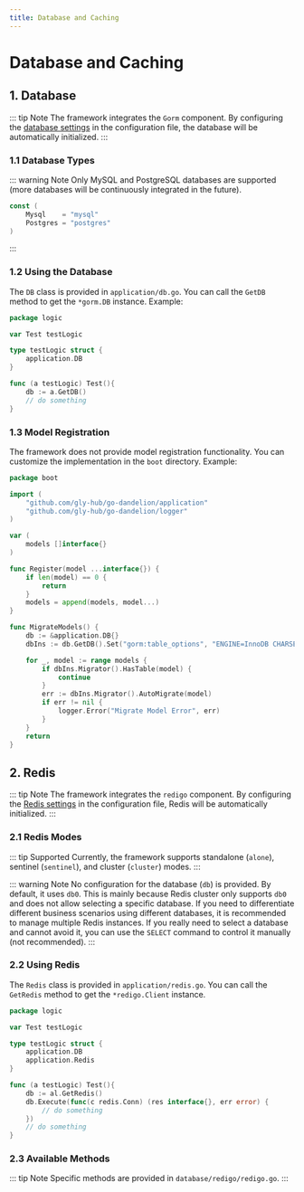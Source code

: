 ```yaml
---
title: Database and Caching
---
```


# Database and Caching
## 1. Database
::: tip Note
The framework integrates the `Gorm` component. By configuring the [database settings](../baseconfig.md) in the configuration file, the database will be automatically initialized.
:::

### 1.1 Database Types
::: warning Note
Only MySQL and PostgreSQL databases are supported (more databases will be continuously integrated in the future).
```go
const (
	Mysql    = "mysql"
	Postgres = "postgres"
)
```
:::

### 1.2 Using the Database
The `DB` class is provided in `application/db.go`. You can call the `GetDB` method to get the `*gorm.DB` instance.
Example:
```go  
package logic

var Test testLogic

type testLogic struct {
	application.DB
}

func (a testLogic) Test(){
	db := a.GetDB()
    // do something
}
```

### 1.3 Model Registration
The framework does not provide model registration functionality. You can customize the implementation in the `boot` directory.
Example:
```go
package boot

import (
	"github.com/gly-hub/go-dandelion/application"
	"github.com/gly-hub/go-dandelion/logger"
)

var (
	models []interface{}
)

func Register(model ...interface{}) {
	if len(model) == 0 {
		return
	}
	models = append(models, model...)
}

func MigrateModels() {
	db := &application.DB{}
	dbIns := db.GetDB().Set("gorm:table_options", "ENGINE=InnoDB CHARSET=utf8mb4 COLLATE=utf8mb4_general_ci")

	for _, model := range models {
		if dbIns.Migrator().HasTable(model) {
			continue
		}
		err := dbIns.Migrator().AutoMigrate(model)
		if err != nil {
			logger.Error("Migrate Model Error", err)
		}
	}
	return
}
```

## 2. Redis
::: tip Note
The framework integrates the `redigo` component. By configuring the [Redis settings](../baseconfig.md) in the configuration file, Redis will be automatically initialized.
:::

### 2.1 Redis Modes
::: tip Supported
Currently, the framework supports standalone (`alone`), sentinel (`sentinel`), and cluster (`cluster`) modes.
:::

::: warning Note
No configuration for the database (`db`) is provided. By default, it uses `db0`. This is mainly because Redis cluster only supports `db0` and does not allow selecting a specific database. If you need to differentiate different business scenarios using different databases, it is recommended to manage multiple Redis instances. If you really need to select a database and cannot avoid it, you can use the `SELECT` command to control it manually (not recommended).
:::

### 2.2 Using Redis
The `Redis` class is provided in `application/redis.go`. You can call the `GetRedis` method to get the `*redigo.Client` instance.
```go
package logic

var Test testLogic

type testLogic struct {
	application.DB
	application.Redis
}

func (a testLogic) Test(){
	db := al.GetRedis()
	db.Execute(func(c redis.Conn) (res interface{}, err error) {
		// do something
	})
    // do something
}
```

### 2.3 Available Methods
::: tip Note
Specific methods are provided in `database/redigo/redigo.go`.
:::

